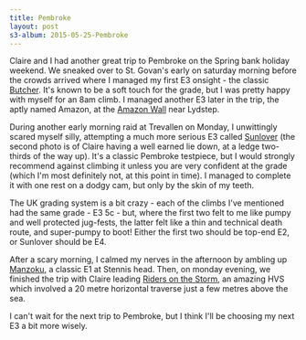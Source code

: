 ```yaml
---
title: Pembroke
layout: post
s3-album: 2015-05-25-Pembroke
---
```



Claire and I had another great trip to Pembroke on the Spring bank holiday
weekend. We sneaked over to St. Govan's early on saturday morning before the
crowds arrived where I managed my first E3 onsight - the classic <a
href="http://www.ukclimbing.com/logbook/c.php?i=24764">Butcher</a>. It's known
to be a soft touch for the grade, but I was pretty happy with myself for an
8am climb. I managed another E3 later in the trip, the aptly named Amazon, at
the <a href="http://www.ukclimbing.com/logbook/crag.php?id=18624">Amazon
Wall</a> near Lydstep.


During another early morning raid at Trevallen on Monday, I unwittingly scared
myself silly, attempting a much more serious E3 called <a
href="http://www.ukclimbing.com/logbook/c.php?i=24859">Sunlover</a> (the
second photo is of Claire having a well earned lie down, at a ledge two-thirds
of the way up). It's a classic Pembroke testpiece, but I would strongly
recommend against climbing it unless you are very confident at the grade
(which I'm most definitely not, at this point in time). I managed to complete
it with one rest on a dodgy cam, but only by the skin of my teeth.


The UK grading system is a bit crazy - each of the climbs I've mentioned had
the same grade - E3 5c - but, where the first two felt to me like pumpy and
well protected jug-fests, the latter felt like a thin and technical death
route, and super-pumpy to boot! Either the first two should be top-end E2, or
Sunlover should be E4.


After a scary morning, I calmed my nerves in the afternoon by ambling up <a
href="http://www.ukclimbing.com/logbook/c.php?i=24673">Manzoku</a>, a classic
E1 at Stennis head. Then, on monday evening, we finished the trip with Claire
leading <a href="http://www.ukclimbing.com/logbook/c.php?i=43870">Riders on
the Storm</a>, an amazing HVS which involved a 20 metre horizontal traverse
just a few metres above the sea.


I can't wait for the next trip to Pembroke, but I think I'll be choosing my
next E3 a bit more wisely. 
